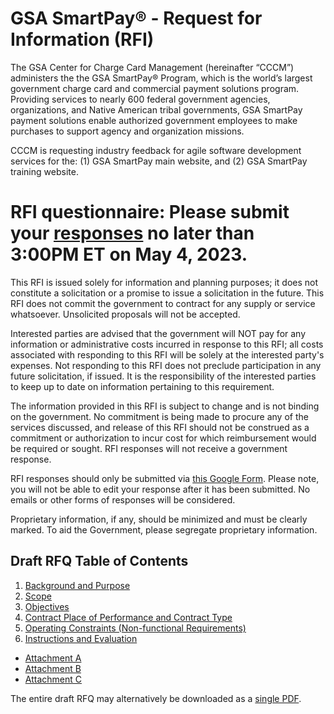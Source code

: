 # GSA SmartPay® - Request for Information (RFI)
The GSA Center for Charge Card Management (hereinafter “CCCM”) administers the the GSA SmartPay® Program, which  is the world’s largest government charge card and commercial payment solutions program. Providing services to nearly 600 federal government agencies, organizations, and Native American tribal governments, GSA SmartPay payment solutions enable authorized government employees to make purchases to support agency and organization missions.

CCCM is requesting industry feedback for agile software development services for the: (1) GSA SmartPay main website, and (2) GSA SmartPay training website.


# RFI questionnaire: Please submit your [responses](https://forms.gle/7PpMRWeNYXxLpEnCA) no later than 3:00PM ET on May 4, 2023.

This RFI is issued solely for information and planning purposes; it does not constitute a solicitation or a promise to issue a solicitation in the future. This RFI does not commit the government to contract for any supply or service whatsoever. Unsolicited proposals will not be accepted.

Interested parties are advised that the government will NOT pay for any information or administrative costs incurred in response to this RFI; all costs associated with responding to this RFI will be solely at the interested party's expenses. Not responding to this RFI does not preclude participation in any future solicitation, if issued. It is the responsibility of the interested parties to keep up to date on information pertaining to this requirement.

The information provided in this RFI is subject to change and is not binding on the government. No commitment is being made to procure any of the services discussed, and release of this RFI should not be construed as a commitment or authorization to incur cost for which reimbursement would be required or sought. RFI responses will not receive a government response.

RFI responses should only be submitted via [this Google Form](https://forms.gle/7PpMRWeNYXxLpEnCA). Please note, you will not be able to edit your response after it has been submitted. No emails or other forms of responses will be considered.

Proprietary information, if any, should be minimized and must be clearly marked. To aid the Government, please segregate proprietary information.

## Draft RFQ Table of Contents
1. [Background and Purpose](https://github.com/GSA/SmartPay-RFI/blob/main/01_draft%20RFQ.md#10-background-and-purpose)
2. [Scope](https://github.com/GSA/SmartPay-RFI/blob/main/01_draft%20RFQ.md#20-scope)
3. [Objectives](https://github.com/GSA/SmartPay-RFI/blob/main/01_draft%20RFQ.md#30-objectives)
4. [Contract Place of Performance and Contract Type](https://github.com/GSA/SmartPay-RFI/blob/main/01_draft%20RFQ.md#40-contract-place-of-performance-and-contract-type)
5. [Operating Constraints (Non-functional Requirements)](https://github.com/GSA/SmartPay-RFI/blob/main/01_draft%20RFQ.md#50-operating-constraints-non-functional-requirements)
6. [Instructions and Evaluation](https://github.com/GSA/SmartPay-RFI/blob/main/01_draft%20RFQ.md#60-instructions-and-evaluation)

- [Attachment A](https://github.com/GSA/SmartPay-RFI/blob/main/Attachment%20A_Security%20and%20Privacy%20Requirements%20for%20IT%20Acquisition%20Efforts%20CIO-IT%20Security-09-48.pdf)
- [Attachment B](https://github.com/GSA/SmartPay-RFI/blob/main/Attachment%20B_Managing%20Enterprise%20Cybersecurity%20Risk%20CIO-IT%20Security-06-30.pdf)
- [Attachment C](https://github.com/GSA/SmartPay-RFI/blob/main/Attachment%20C_CIO_21001N_GSA_Information_Technology_Security_Policy.pdf)


The entire draft RFQ may alternatively be downloaded as a [single PDF](https://github.com/GSA/SmartPay-RFI/blob/main/GSA%20SmartPay%20_%20Draft%20RFQ.pdf).
